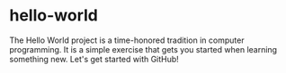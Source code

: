 # hello-world
The Hello World project is a time-honored tradition in computer programming. It is a simple exercise that gets you started when learning something new. Let's get started with GitHub!
